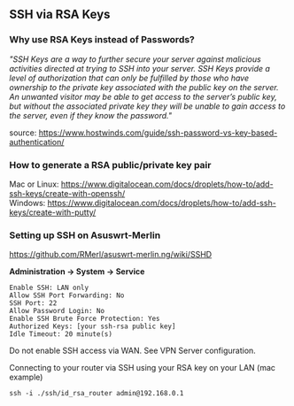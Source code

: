 ## SSH via RSA Keys

### Why use RSA Keys instead of Passwords?

_"SSH Keys are a way to further secure your server against malicious activities directed at trying to SSH into your server. SSH Keys provide a level of authorization that can only be fulfilled by those who have ownership to the private key associated with the public key on the server. An unwanted visitor may be able to get access to the server’s public key, but without the associated private key they will be unable to gain access to the server, even if they know the password."_

source: https://www.hostwinds.com/guide/ssh-password-vs-key-based-authentication/

### How to generate a RSA public/private key pair

Mac or Linux: https://www.digitalocean.com/docs/droplets/how-to/add-ssh-keys/create-with-openssh/  
Windows: https://www.digitalocean.com/docs/droplets/how-to/add-ssh-keys/create-with-putty/

### Setting up SSH on Asuswrt-Merlin

https://github.com/RMerl/asuswrt-merlin.ng/wiki/SSHD

**Administration -> System -> Service**

```
Enable SSH: LAN only
Allow SSH Port Forwarding: No
SSH Port: 22
Allow Password Login: No
Enable SSH Brute Force Protection: Yes
Authorized Keys: [your ssh-rsa public key]
Idle Timeout: 20 minute(s)
```

Do not enable SSH access via WAN.  See VPN Server configuration.

Connecting to your router via SSH using your RSA key on your LAN (mac example)

```console
ssh -i ./ssh/id_rsa_router admin@192.168.0.1
```
